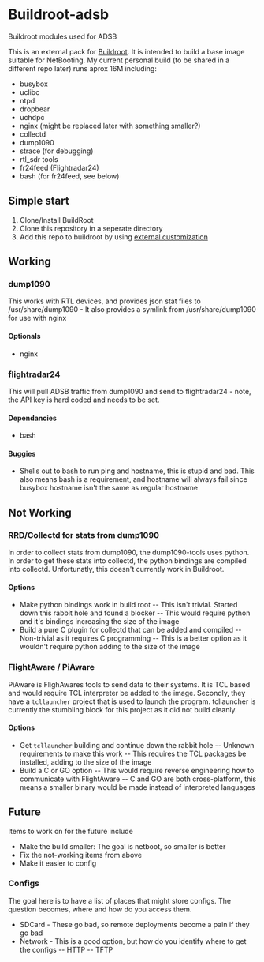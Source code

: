# Buildroot-adsb
Buildroot modules used for ADSB

This is an external pack for [Buildroot](https://buildroot.org/). It is intended to build a base image suitable for NetBooting. My current personal build (to be shared in a different repo later) runs aprox 16M including:
- busybox
- uclibc
- ntpd 
- dropbear
- uchdpc
- nginx (might be replaced later with something smaller?)
- collectd
- dump1090 
- strace (for debugging)
- rtl_sdr tools
- fr24feed (Flightradar24)
- bash (for fr24feed, see below)

## Simple start 

1. Clone/Install BuildRoot
2. Clone this repository in a seperate directory
3. Add this repo to buildroot by using [external customization](https://buildroot.org/downloads/manual/manual.html#outside-br-custom)

## Working

### dump1090 

This works with RTL devices, and provides json stat files to /usr/share/dump1090 - It also provides a symlink from /usr/share/dump1090 for use with nginx

#### Optionals
- nginx

### flightradar24

This will pull ADSB traffic from dump1090 and send to flightradar24 - note, the API key is hard coded and needs to be set. 

#### Dependancies
- bash

#### Buggies 
- Shells out to bash to run ping and hostname, this is stupid and bad. This also means bash is a requirement, and hostname will always fail since busybox hostname isn't the same as regular hostname

## Not Working

### RRD/Collectd for stats from dump1090

In order to collect stats from dump1090, the dump1090-tools uses python. In order to get these stats into collectd, the python bindings are compiled into collectd. Unfortunatly, this doesn't currently work in Buildroot. 

#### Options
- Make python bindings work in build root
-- This isn't trivial. Started down this rabbit hole and found a blocker
-- This would require python and it's bindings increasing the size of the image
- Build a pure C plugin for collectd that can be added and compiled
-- Non-trivial as it requires C programming
-- This is a better option as it wouldn't require python adding to the size of the image

### FlightAware / PiAware

PiAware is FlighAwares tools to send data to their systems. It is TCL based and would require TCL interpreter be added to the image. Secondly, they have a `tcllauncher` project that is used to launch the program. tcllauncher is currently the stumbling block for this project as it did not build cleanly. 

#### Options
- Get `tcllauncher` building and continue down the rabbit hole
-- Unknown requirements to make this work
-- This requires the TCL packages be installed, adding to the size of the image
- Build a C or GO option 
-- This would require reverse engineering how to communicate with FlightAware
-- C and GO are both cross-platform, this means a smaller binary would be made instead of interpreted languages

## Future

Items to work on for the future include
- Make the build smaller: The goal is netboot, so smaller is better
- Fix the not-working items from above
- Make it easier to config

### Configs

The goal here is to have a list of places that might store configs. The question becomes, where and how do you access them.

- SDCard - These go bad, so remote deployments become a pain if they go bad
- Network - This is a good option, but how do you identify where to get the configs
-- HTTP
-- TFTP
